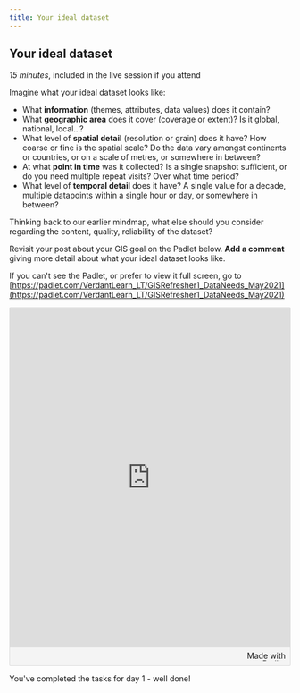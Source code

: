 ```yaml
---
title: Your ideal dataset
---
```


## Your ideal dataset 
*15 minutes*, included in the live session if you attend

Imagine what your ideal dataset looks like:
- What **information** (themes, attributes, data values) does it contain?
- What **geographic area** does it cover (coverage or extent)?  Is it global, national, local...?
- What level of **spatial detail** (resolution or grain) does it have?  How coarse or fine is the spatial scale?  Do the data vary amongst continents or countries, or on a scale of metres, or somewhere in between?
- At what **point in time** was it collected?  Is a single snapshot sufficient, or do you need multiple repeat visits?  Over what time period?
- What level of **temporal detail** does it have?  A single value for a decade, multiple datapoints within a single hour or day, or somewhere in between?

Thinking back to our earlier mindmap, what else should you consider regarding the content, quality, reliability of the dataset?

Revisit your post about your GIS goal on the Padlet below.  **Add a comment** giving more detail about what your ideal dataset looks like.

If you can't see the Padlet, or prefer to view it full screen, go to [https://padlet.com/VerdantLearn_LT/GISRefresher1_DataNeeds_May2021](https://padlet.com/VerdantLearn_LT/GISRefresher1_DataNeeds_May2021)

<div class="padlet-embed" style="border:1px solid rgba(0,0,0,0.1);border-radius:2px;box-sizing:border-box;overflow:hidden;position:relative;width:100%;background:#F4F4F4"><p style="padding:0;margin:0"><iframe src="https://padlet.com/embed/qu98lamuy4dkqkev" frameborder="0" allow="camera;microphone;geolocation" style="width:100%;height:608px;display:block;padding:0;margin:0"></iframe></p><div style="padding:8px;text-align:right;margin:0;"><a href="https://padlet.com?ref=embed" style="padding:0;margin:0;border:none;display:block;line-height:1;height:16px" target="_blank"><img src="https://padlet.net/embeds/made_with_padlet.png" width="86" height="16" style="padding:0;margin:0;background:none;border:none;display:inline;box-shadow:none" alt="Made with Padlet"></a></div></div>

You've completed the tasks for day 1 - well done!

